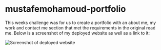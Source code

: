 # mustafemohamoud-portfolio
This weeks challenge was for us to create a portfolio with an about me, my work and contact me section that met the requirements in the original read me. Below is a screenshot of my deployed website as well as a link to it:

![Screenshot of deployed website](assets/images/Screenshot%202023-10-12%20at%2023.16.48.png)
<a href= "https://mustafemohamoud1.github.io/mustafemohamoud-portfolio/">

